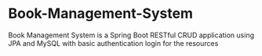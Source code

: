 # Book-Management-System
Book Management System is a Spring Boot RESTful CRUD application using JPA and MySQL with basic authentication login for the resources
